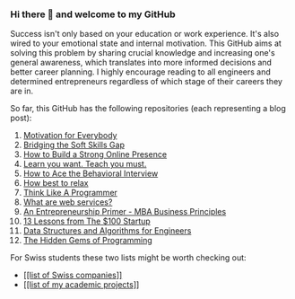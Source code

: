 ### Hi there 👋 and welcome to my GitHub

Success isn't only based on your education or work experience. It's also wired to your emotional state and internal motivation. This GitHub aims at solving this problem by sharing crucial knowledge and increasing one's general awareness, which translates into more informed decisions and better career planning. I highly encourage reading to all engineers and determined entrepreneurs regardless of which stage of their careers they are in.

So far, this GitHub has the following repositories (each representing a blog post):

1. [Motivation for Everybody](https://github.com/ajitagupta/motivationforeverybody)
2. [Bridging the Soft Skills Gap](https://github.com/ajitagupta/bridgingthesoftskillsgap)
3. [How to Build a Strong Online Presence](https://github.com/ajitagupta/howtobuildastrongonlinepresence)
4. [Learn you want. Teach you must.](https://github.com/ajitagupta/learnyouwantteachyoumust)
5. [How to Ace the Behavioral Interview](https://github.com/ajitagupta/howtoacethebehavioralinterview)
6. [How best to relax](https://github.com/ajitagupta/relax)
7. [Think Like A Programmer](https://github.com/ajitagupta/thinklikeaprogrammer)
8. [What are web services?](https://github.com/ajitagupta/webservices)
9. [An Entrepreneurship Primer - MBA Business Principles](https://github.com/ajitagupta/entrepreneurshipprimer)
10. [13 Lessons from The $100 Startup](https://github.com/ajitagupta/100dollarstartup)
11. [Data Structures and Algorithms for Engineers](https://github.com/ajitagupta/dsajava)
12. [The Hidden Gems of Programming](https://github.com/ajitagupta/hiddengemsofprogramming)

For Swiss students these two lists might be worth checking out:
* [[[list of Swiss companies]]](https://github.com/ajitagupta/swisssoftwareconsulting)
* [[[list of my academic projects]]](https://github.com/ajitagupta/thesisprojects)

<!--
**ajitagupta/ajitagupta** is a ✨ _special_ ✨ repository because its `README.md` (this file) appears on your GitHub profile.


Here are some ideas to get you started:

- 🔭 I’m currently working on ...
- 🌱 I’m currently learning ...
- 👯 I’m looking to collaborate on ...
- 🤔 I’m looking for help with ...
- 💬 Ask me about ...
- 📫 How to reach me: ...
- 😄 Pronouns: ...
- ⚡ Fun fact: ...
-->
